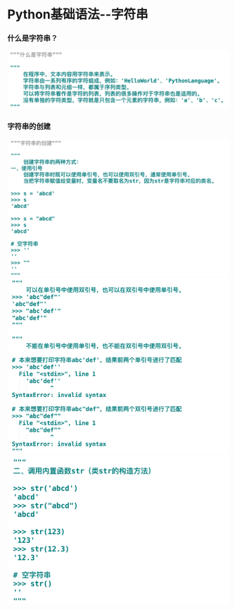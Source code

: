 # Python基础语法--字符串
### 什么是字符串？
![](./Pictures/字符串/什么是字符串.png)
### 字符串的创建
![](./Pictures/字符串/字符串的创建(1).png)
![](./Pictures/字符串/字符串的创建(2).png)
![](./Pictures/字符串/字符串的创建(3).png)